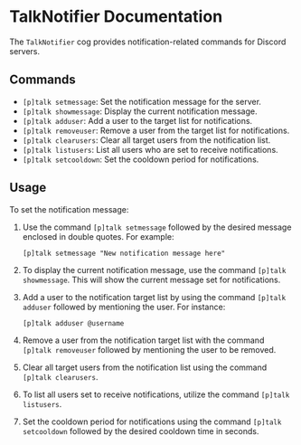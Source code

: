 # TalkNotifier Documentation

The `TalkNotifier` cog provides notification-related commands for Discord servers.

## Commands

- `[p]talk setmessage`: Set the notification message for the server.
- `[p]talk showmessage`: Display the current notification message.
- `[p]talk adduser`: Add a user to the target list for notifications.
- `[p]talk removeuser`: Remove a user from the target list for notifications.
- `[p]talk clearusers`: Clear all target users from the notification list.
- `[p]talk listusers`: List all users who are set to receive notifications.
- `[p]talk setcooldown`: Set the cooldown period for notifications.

## Usage

To set the notification message:

1. Use the command `[p]talk setmessage` followed by the desired message enclosed in double quotes. For example:
   ```
   [p]talk setmessage "New notification message here"
   ```

2. To display the current notification message, use the command `[p]talk showmessage`. This will show the current message set for notifications.

3. Add a user to the notification target list by using the command `[p]talk adduser` followed by mentioning the user. For instance:
   ```
   [p]talk adduser @username
   ```

4. Remove a user from the notification target list with the command `[p]talk removeuser` followed by mentioning the user to be removed.

5. Clear all target users from the notification list using the command `[p]talk clearusers`.

6. To list all users set to receive notifications, utilize the command `[p]talk listusers`.

7. Set the cooldown period for notifications using the command `[p]talk setcooldown` followed by the desired cooldown time in seconds.

